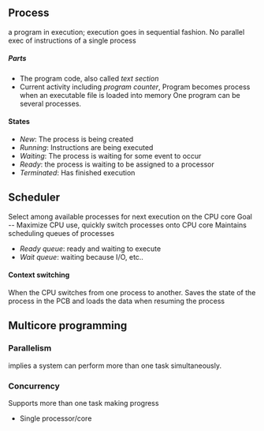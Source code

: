 ## Process
a program in execution; execution goes in sequential fashion. No parallel exec of instructions of a single process

##### Parts
- The program code, also called *text section*
- Current activity including *program counter*,
Program becomes process when an executable file is loaded into memory
One program can be several processes.


#### States
- *New*: The process is being created
- *Running*: Instructions are being executed
- *Waiting*: The process is waiting for some event to occur
- *Ready*: the process is waiting to be assigned to a processor
- *Terminated*: Has finished execution

## Scheduler
Select among available processes for next execution on the CPU core
Goal -- Maximize CPU use, quickly switch processes onto CPU core
Maintains scheduling queues of processes
- *Ready queue*: ready and waiting to execute
- *Wait queue*: waiting because I/O, etc..
#### Context switching
When the CPU switches from one process to another.
Saves the state of the process in the PCB and loads the data when resuming the process
## Multicore programming

### Parallelism
implies a system can perform more than one task simultaneously.
### Concurrency
Supports more than one task making progress
- Single processor/core